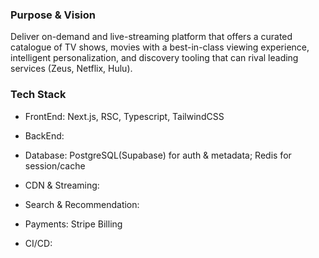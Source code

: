 ### Purpose & Vision

Deliver on-demand and live-streaming platform that offers a curated catalogue of TV shows, movies with a best-in-class viewing experience, intelligent personalization, and discovery tooling that can rival leading services (Zeus, Netflix, Hulu). 

### Tech Stack

- FrontEnd: Next.js, RSC, Typescript, TailwindCSS

- BackEnd:

- Database: PostgreSQL(Supabase) for auth & metadata; Redis for session/cache

- CDN & Streaming: 

- Search & Recommendation: 

- Payments: Stripe Billing

- CI/CD: 